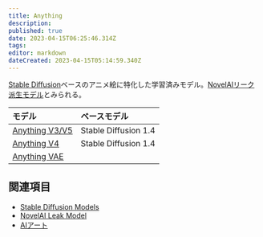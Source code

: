 ```yaml
---
title: Anything
description: 
published: true
date: 2023-04-15T06:25:46.314Z
tags: 
editor: markdown
dateCreated: 2023-04-15T05:14:59.340Z
---
```


[Stable Diffusion](/stable_diffusion)ベースのアニメ絵に特化した学習済みモデル。[NovelAIリーク派生モデル](/novelai_leak_model)とみられる。

|モデル|ベースモデル|
|:--|:--|
|[Anything V3/V5](https://civitai.com/models/9409)|Stable Diffusion 1.4|
|[Anything V4](https://huggingface.co/andite/anything-v4.0)|Stable Diffusion 1.4|
|[Anything VAE](https://civitai.com/models/9409)||

## 関連項目

- [Stable Diffusion Models](/stable_diffusion_models)
- [NovelAI Leak Model](/novelai_leak_model)
- [AIアート](/aiart)
